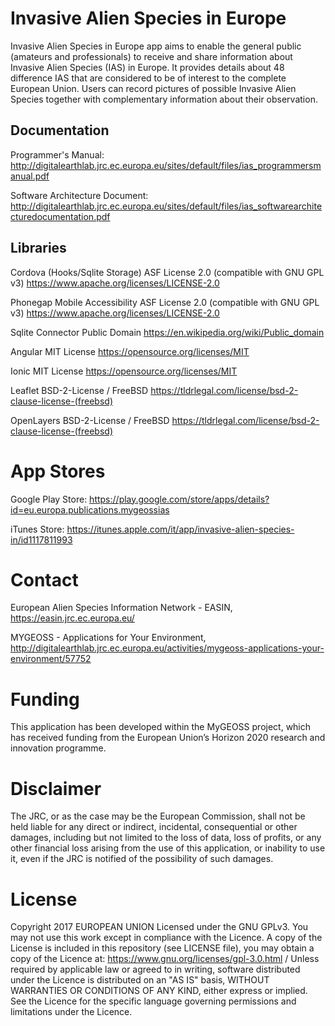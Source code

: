 # Invasive Alien Species in Europe
Invasive Alien Species in Europe app aims to enable the general public (amateurs and professionals) to receive and share information about Invasive Alien Species (IAS) in Europe. It provides details about 48 difference IAS that are considered to be of interest to the complete European Union. Users can record pictures of possible Invasive Alien Species together with complementary information about their observation. 

## Documentation
Programmer's Manual: http://digitalearthlab.jrc.ec.europa.eu/sites/default/files/ias_programmersmanual.pdf

Software Architecture Document: http://digitalearthlab.jrc.ec.europa.eu/sites/default/files/ias_softwarearchitecturedocumentation.pdf

## Libraries
Cordova (Hooks/Sqlite Storage)        ASF License 2.0 (compatible with GNU GPL v3)	https://www.apache.org/licenses/LICENSE-2.0

Phonegap Mobile Accessibility         ASF License 2.0 (compatible with GNU GPL v3)	https://www.apache.org/licenses/LICENSE-2.0

Sqlite Connector                      Public Domain					https://en.wikipedia.org/wiki/Public_domain

Angular                               MIT License					https://opensource.org/licenses/MIT

Ionic                                 MIT License					https://opensource.org/licenses/MIT

Leaflet                               BSD-2-License / FreeBSD				https://tldrlegal.com/license/bsd-2-clause-license-(freebsd)

OpenLayers                            BSD-2-License / FreeBSD				https://tldrlegal.com/license/bsd-2-clause-license-(freebsd)

# App Stores
Google Play Store: https://play.google.com/store/apps/details?id=eu.europa.publications.mygeossias

iTunes Store: https://itunes.apple.com/it/app/invasive-alien-species-in/id1117811993

# Contact
European Alien Species Information Network - EASIN, https://easin.jrc.ec.europa.eu/

MYGEOSS - Applications for Your Environment, http://digitalearthlab.jrc.ec.europa.eu/activities/mygeoss-applications-your-environment/57752

# Funding
This application has been developed within the MyGEOSS project, which has received funding from the European Union’s Horizon 2020 research and innovation programme.

# Disclaimer
The JRC, or as the case may be the European Commission, shall not be held liable for any direct or indirect, incidental, consequential or other damages, including but not limited to the loss of data, loss of profits, or any other financial loss arising from the use of this application, or inability to use it, even if the JRC is notified of the possibility of such damages.

# License
Copyright 2017 EUROPEAN UNION Licensed under the GNU GPLv3. You may not use this work except in compliance with the Licence. A copy of the License is included in this repository (see LICENSE file), you may obtain a copy of the Licence at: https://www.gnu.org/licenses/gpl-3.0.html /  Unless required by applicable law or agreed to in writing, software distributed under the Licence is distributed on an "AS IS" basis, WITHOUT WARRANTIES OR CONDITIONS OF ANY KIND, either express or implied. See the Licence for the specific language governing permissions and limitations under the Licence.
